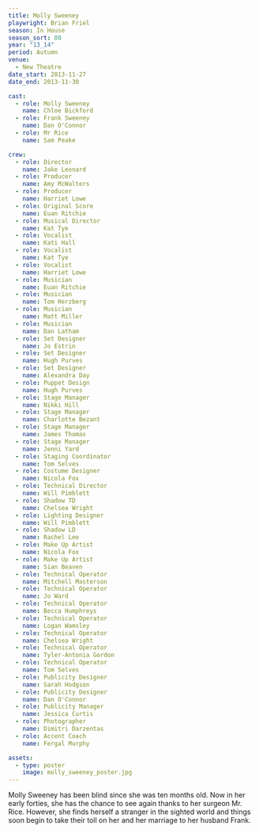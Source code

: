 ```yaml
---
title: Molly Sweeney
playwright: Brian Friel
season: In House
season_sort: 80
year: "13_14"
period: Autumn
venue:
  - New Theatre
date_start: 2013-11-27
date_end: 2013-11-30

cast:
  - role: Molly Sweeney
    name: Chloe Bickford
  - role: Frank Sweeney
    name: Dan O'Connor
  - role: Mr Rice
    name: Sam Peake

crew:
  - role: Director
    name: Jake Leonard
  - role: Producer
    name: Amy McWalters
  - role: Producer
    name: Harriet Lowe
  - role: Original Score
    name: Euan Ritchie
  - role: Musical Director
    name: Kat Tye
  - role: Vocalist
    name: Kati Hall
  - role: Vocalist
    name: Kat Tye
  - role: Vocalist
    name: Harriet Lowe
  - role: Musician
    name: Euan Ritchie
  - role: Musician
    name: Tom Herzberg
  - role: Musician
    name: Matt Miller
  - role: Musician
    name: Dan Latham
  - role: Set Designer
    name: Jo Estrin
  - role: Set Designer
    name: Hugh Purves
  - role: Set Designer
    name: Alexandra Day
  - role: Puppet Design
    name: Hugh Purves
  - role: Stage Manager
    name: Nikki Hill
  - role: Stage Manager
    name: Charlotte Bezant
  - role: Stage Manager
    name: James Thomas
  - role: Stage Manager
    name: Jenni Yard
  - role: Staging Coordinator
    name: Tom Selves
  - role: Costume Designer
    name: Nicola Fox
  - role: Technical Director
    name: Will Pimblett
  - role: Shadow TD
    name: Chelsea Wright
  - role: Lighting Designer
    name: Will Pimblett
  - role: Shadow LD
    name: Rachel Lee
  - role: Make Up Artist
    name: Nicola Fox
  - role: Make Up Artist
    name: Sian Beaven
  - role: Technical Operator
    name: Mitchell Masterson
  - role: Technical Operator
    name: Jo Ward
  - role: Technical Operator
    name: Becca Humphreys
  - role: Technical Operator
    name: Logan Wamsley
  - role: Technical Operator
    name: Chelsea Wright
  - role: Technical Operator
    name: Tyler-Antonia Gordon
  - role: Technical Operator
    name: Tom Selves
  - role: Publicity Designer
    name: Sarah Hodgson
  - role: Publicity Designer
    name: Dan O'Connor
  - role: Publicity Manager
    name: Jessica Curtis
  - role: Photographer
    name: Dimitri Darzentas
  - role: Accent Coach
    name: Fergal Murphy

assets:
  - type: poster
    image: molly_sweeney_poster.jpg
---
```


Molly Sweeney has been blind since she was ten months old. Now in her early forties, she has the chance to see again thanks to her surgeon Mr. Rice. However, she finds herself a stranger in the sighted world and things soon begin to take their toll on her and her marriage to her husband Frank.